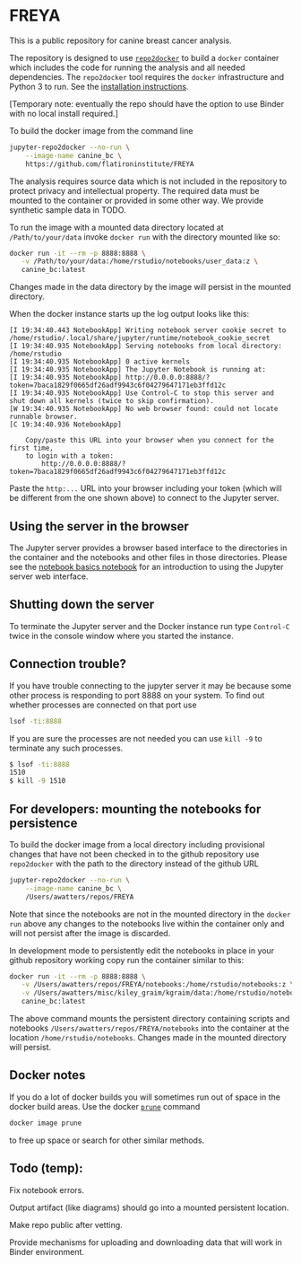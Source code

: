 
# FREYA


This is a public repository for canine breast cancer analysis.

The repository is designed to use 
[`repo2docker`](https://repo2docker.readthedocs.io/en/latest/)
to build a `docker` container which includes
the code for running the analysis and all needed dependencies.
The `repo2docker` tool requires the `docker` infrastructure
and Python 3 to run.  See the 
[installation instructions](https://repo2docker.readthedocs.io/en/latest/install.html).

[Temporary note: eventually the repo should have the option to use Binder
with no local install required.]

To build the docker image from the command line

```bash
jupyter-repo2docker --no-run \
    --image-name canine_bc \
    https://github.com/flatironinstitute/FREYA
```

The analysis requires source data which is not included
in the repository to protect privacy and intellectual property.
The required data must be mounted to the container or provided
in some other way. We provide synthetic sample data in TODO.

To run the image with a mounted data directory located at
`/Path/to/your/data`
invoke `docker run` with the directory mounted like so:

```bash
docker run -it --rm -p 8888:8888 \
   -v /Path/to/your/data:/home/rstudio/notebooks/user_data:z \
   canine_bc:latest
```

Changes made in the data directory by the image will persist in the mounted directory.

When the docker instance starts up the log output looks like this:

```
[I 19:34:40.443 NotebookApp] Writing notebook server cookie secret to /home/rstudio/.local/share/jupyter/runtime/notebook_cookie_secret
[I 19:34:40.935 NotebookApp] Serving notebooks from local directory: /home/rstudio
[I 19:34:40.935 NotebookApp] 0 active kernels
[I 19:34:40.935 NotebookApp] The Jupyter Notebook is running at:
[I 19:34:40.935 NotebookApp] http://0.0.0.0:8888/?token=7baca1829f0665df26adf9943c6f04279647171eb3ffd12c
[I 19:34:40.935 NotebookApp] Use Control-C to stop this server and shut down all kernels (twice to skip confirmation).
[W 19:34:40.935 NotebookApp] No web browser found: could not locate runnable browser.
[C 19:34:40.936 NotebookApp] 
    
    Copy/paste this URL into your browser when you connect for the first time,
    to login with a token:
        http://0.0.0.0:8888/?token=7baca1829f0665df26adf9943c6f04279647171eb3ffd12c
```

Paste the `http:...` URL into your browser including your token (which will be different
from the one shown above) to connect to the Jupyter server.  

## Using the server in the browser

The Jupyter server provides a browser based interface to the directories
in the container and the notebooks and other files in those directories.
Please see the
[notebook basics notebook](http://nbviewer.jupyter.org/github/jupyter/notebook/blob/master/docs/source/examples/Notebook/Notebook%20Basics.ipynb)
for an introduction to using the Jupyter server web interface.

## Shutting down the server

To terminate the Jupyter server and the Docker instance run type `Control-C` twice in the
console window where you started the instance.


## Connection trouble?

If you have trouble connecting to the jupyter server it may be because some other process
is responding to port 8888 on your system.  To find out whether processes are connected on
that port use

```bash
lsof -ti:8888 
```

If you are sure the processes are not needed you
can use `kill -9` to terminate any such processes.

```bash
$ lsof -ti:8888 
1510
$ kill -9 1510
```


## For developers: mounting the notebooks for persistence

To build the docker image from a local directory including provisional changes
that have not been checked in to the github repository use 
`repo2docker` with the path to the directory
instead of the github URL

```bash
jupyter-repo2docker --no-run \
    --image-name canine_bc \
    /Users/awatters/repos/FREYA
```

Note that since the notebooks are not in the mounted directory in the `docker run` above
any changes to the notebooks live within the container only and 
will not persist after the image is discarded.

In development mode to persistently edit the notebooks in place in your github repository 
working copy run the
container similar to this:

```bash
docker run -it --rm -p 8888:8888 \
   -v /Users/awatters/repos/FREYA/notebooks:/home/rstudio/notebooks:z \
   -v /Users/awatters/misc/kiley_graim/kgraim/data:/home/rstudio/notebooks/data:z \
   canine_bc:latest
```

The above command mounts the persistent directory containing scripts and notebooks
`/Users/awatters/repos/FREYA/notebooks` into
the container at the location
`/home/rstudio/notebooks`.  Changes made in the mounted directory will persist.

## Docker notes

If you do a lot of docker builds you will sometimes run out of space
in the docker build areas.  Use the docker
[`prune`](https://docs.docker.com/config/pruning/) command

```bash
docker image prune
```

to free up space or search for other similar methods.

## Todo (temp):

Fix notebook errors.

Output artifact (like diagrams) should go into a mounted persistent location.

Make repo public after vetting.

Provide mechanisms for uploading and downloading data that will work in Binder environment.
